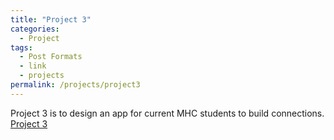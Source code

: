 ```yaml
---
title: "Project 3"
categories:
  - Project
tags:
  - Post Formats
  - link
  - projects
permalink: /projects/project3
---
```


Project 3 is to design an app for current MHC students to build connections.
[Project 3](../files/project3.pdf)
